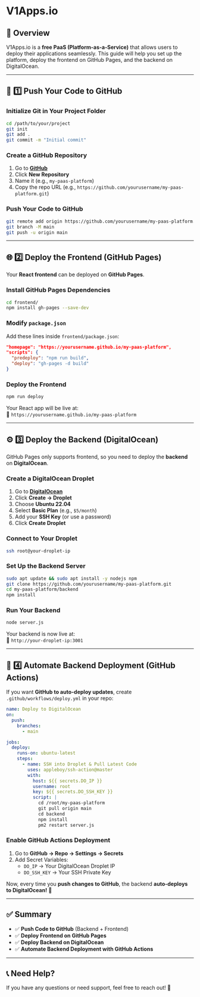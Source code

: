 # V1Apps.io

## 🚀 Overview
V1Apps.io is a **free PaaS (Platform-as-a-Service)** that allows users to deploy their applications seamlessly. This guide will help you set up the platform, deploy the frontend on GitHub Pages, and the backend on DigitalOcean.

---

## 📌 1️⃣ Push Your Code to GitHub
### **Initialize Git in Your Project Folder**
```bash
cd /path/to/your/project
git init
git add .
git commit -m "Initial commit"
```

### **Create a GitHub Repository**
1. Go to **[GitHub](https://github.com/)**
2. Click **New Repository**
3. Name it (e.g., `my-paas-platform`)
4. Copy the repo URL (e.g., `https://github.com/yourusername/my-paas-platform.git`)

### **Push Your Code to GitHub**
```bash
git remote add origin https://github.com/yourusername/my-paas-platform.git
git branch -M main
git push -u origin main
```

---

## 🌐 2️⃣ Deploy the Frontend (GitHub Pages)
Your **React frontend** can be deployed on **GitHub Pages**.

### **Install GitHub Pages Dependencies**
```bash
cd frontend/
npm install gh-pages --save-dev
```

### **Modify `package.json`**
Add these lines inside `frontend/package.json`:
```json
"homepage": "https://yourusername.github.io/my-paas-platform",
"scripts": {
  "predeploy": "npm run build",
  "deploy": "gh-pages -d build"
}
```

### **Deploy the Frontend**
```bash
npm run deploy
```
Your React app will be live at:  
🔗 `https://yourusername.github.io/my-paas-platform`

---

## ⚙️ 3️⃣ Deploy the Backend (DigitalOcean)
GitHub Pages only supports frontend, so you need to deploy the **backend** on **DigitalOcean**.

### **Create a DigitalOcean Droplet**
1. Go to **[DigitalOcean](https://www.digitalocean.com/)**
2. Click **Create → Droplet**
3. Choose **Ubuntu 22.04**
4. Select **Basic Plan** (e.g., `$5/month`)
5. Add your **SSH Key** (or use a password)
6. Click **Create Droplet**

### **Connect to Your Droplet**
```bash
ssh root@your-droplet-ip
```

### **Set Up the Backend Server**
```bash
sudo apt update && sudo apt install -y nodejs npm
git clone https://github.com/yourusername/my-paas-platform.git
cd my-paas-platform/backend
npm install
```

### **Run Your Backend**
```bash
node server.js
```
Your backend is now live at:  
🔗 `http://your-droplet-ip:3001`

---

## 🤖 4️⃣ Automate Backend Deployment (GitHub Actions)
If you want **GitHub to auto-deploy updates**, create `.github/workflows/deploy.yml` in your repo:

```yaml
name: Deploy to DigitalOcean
on:
  push:
    branches:
      - main

jobs:
  deploy:
    runs-on: ubuntu-latest
    steps:
      - name: SSH into Droplet & Pull Latest Code
        uses: appleboy/ssh-action@master
        with:
          host: ${{ secrets.DO_IP }}
          username: root
          key: ${{ secrets.DO_SSH_KEY }}
          script: |
            cd /root/my-paas-platform
            git pull origin main
            cd backend
            npm install
            pm2 restart server.js
```

### **Enable GitHub Actions Deployment**
1. Go to **GitHub → Repo → Settings → Secrets**
2. Add Secret Variables:
   - `DO_IP` → Your DigitalOcean Droplet IP
   - `DO_SSH_KEY` → Your SSH Private Key

Now, every time you **push changes to GitHub**, the backend **auto-deploys to DigitalOcean!** 🎉

---

## ✅ **Summary**
- ✅ **Push Code to GitHub** (Backend + Frontend)
- ✅ **Deploy Frontend on GitHub Pages**
- ✅ **Deploy Backend on DigitalOcean**
- ✅ **Automate Backend Deployment with GitHub Actions**

---

## 📞 Need Help?
If you have any questions or need support, feel free to reach out! 🚀

